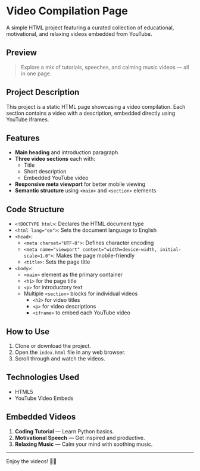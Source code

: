 # Video Compilation Page

A simple HTML project featuring a curated collection of educational, motivational, and relaxing videos embedded from YouTube.

## Preview

> Explore a mix of tutorials, speeches, and calming music videos — all in one page.

## Project Description

This project is a static HTML page showcasing a video compilation. Each section contains a video with a description, embedded directly using YouTube iframes.

## Features

- **Main heading** and introduction paragraph
- **Three video sections** each with:
  - Title
  - Short description
  - Embedded YouTube video
- **Responsive meta viewport** for better mobile viewing
- **Semantic structure** using `<main>` and `<section>` elements

## Code Structure

- `<!DOCTYPE html>`: Declares the HTML document type
- `<html lang="en">`: Sets the document language to English
- `<head>`:
  - `<meta charset="UTF-8">`: Defines character encoding
  - `<meta name="viewport" content="width=device-width, initial-scale=1.0">`: Makes the page mobile-friendly
  - `<title>`: Sets the page title
- `<body>`:
  - `<main>` element as the primary container
  - `<h1>` for the page title
  - `<p>` for introductory text
  - Multiple `<section>` blocks for individual videos
    - `<h2>` for video titles
    - `<p>` for video descriptions
    - `<iframe>` to embed each YouTube video

## How to Use

1. Clone or download the project.
2. Open the `index.html` file in any web browser.
3. Scroll through and watch the videos.

## Technologies Used

- HTML5
- YouTube Video Embeds

## Embedded Videos

1. **Coding Tutorial** — Learn Python basics.
2. **Motivational Speech** — Get inspired and productive.
3. **Relaxing Music** — Calm your mind with soothing music.

---

Enjoy the videos! 🎥✨

